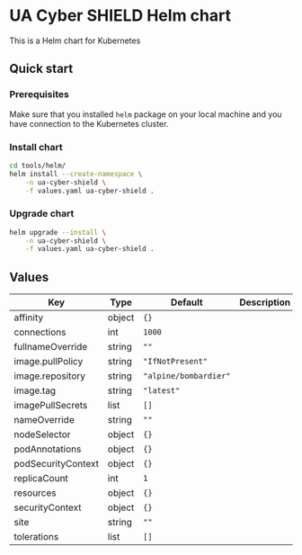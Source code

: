 # UA Cyber SHIELD Helm chart

This is a Helm chart for Kubernetes

## Quick start

### Prerequisites

Make sure that you installed `helm` package on your local machine and you have connection to the Kubernetes cluster.

### Install chart

```bash
cd tools/helm/
helm install --create-namespace \
    -n ua-cyber-shield \
    -f values.yaml ua-cyber-shield .
```

### Upgrade chart

```bash
helm upgrade --install \
    -n ua-cyber-shield \
    -f values.yaml ua-cyber-shield .
```
## Values

| Key | Type | Default | Description |
|-----|------|---------|-------------|
| affinity | object | `{}` |  |
| connections | int | `1000` |  |
| fullnameOverride | string | `""` |  |
| image.pullPolicy | string | `"IfNotPresent"` |  |
| image.repository | string | `"alpine/bombardier"` |  |
| image.tag | string | `"latest"` |  |
| imagePullSecrets | list | `[]` |  |
| nameOverride | string | `""` |  |
| nodeSelector | object | `{}` |  |
| podAnnotations | object | `{}` |  |
| podSecurityContext | object | `{}` |  |
| replicaCount | int | `1` |  |
| resources | object | `{}` |  |
| securityContext | object | `{}` |  |
| site | string | `""` |  |
| tolerations | list | `[]` |  |
